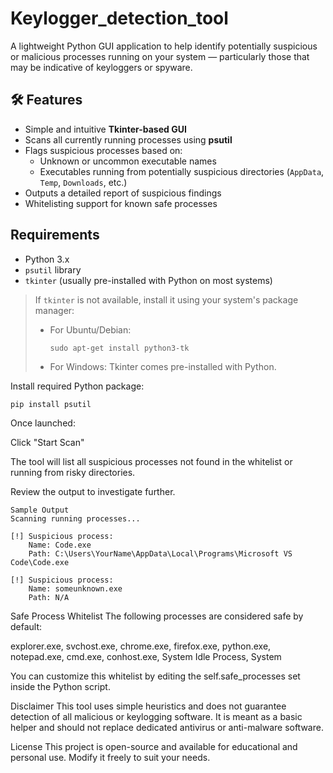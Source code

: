 # Keylogger_detection_tool
A lightweight Python GUI application to help identify potentially suspicious or malicious processes running on your system — particularly those that may be indicative of keyloggers or spyware.

## 🛠 Features

- Simple and intuitive **Tkinter-based GUI**
- Scans all currently running processes using **psutil**
- Flags suspicious processes based on:
  - Unknown or uncommon executable names
  - Executables running from potentially suspicious directories (`AppData`, `Temp`, `Downloads`, etc.)
- Outputs a detailed report of suspicious findings
- Whitelisting support for known safe processes

## Requirements

- Python 3.x
- `psutil` library
- `tkinter` (usually pre-installed with Python on most systems)

> If `tkinter` is not available, install it using your system's package manager:
> - For Ubuntu/Debian:
>   ```
>   sudo apt-get install python3-tk
>   ```
> - For Windows: Tkinter comes pre-installed with Python.

Install required Python package:

```
pip install psutil
```
Once launched:

Click "Start Scan"

The tool will list all suspicious processes not found in the whitelist or running from risky directories.

Review the output to investigate further.
```
Sample Output
Scanning running processes...

[!] Suspicious process:
    Name: Code.exe
    Path: C:\Users\YourName\AppData\Local\Programs\Microsoft VS Code\Code.exe

[!] Suspicious process:
    Name: someunknown.exe
    Path: N/A
```
Safe Process Whitelist
The following processes are considered safe by default:

explorer.exe, svchost.exe, chrome.exe, firefox.exe, python.exe, notepad.exe, cmd.exe, conhost.exe, System Idle Process, System

You can customize this whitelist by editing the self.safe_processes set inside the Python script.

Disclaimer
This tool uses simple heuristics and does not guarantee detection of all malicious or keylogging software. It is meant as a basic helper and should not replace dedicated antivirus or anti-malware software.

License
This project is open-source and available for educational and personal use. Modify it freely to suit your needs.
